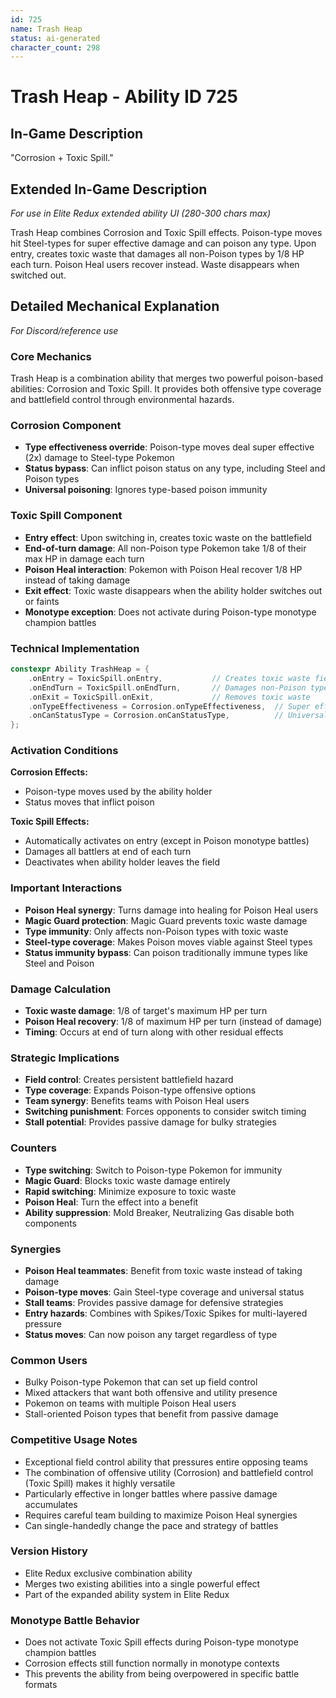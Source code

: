 ```yaml
---
id: 725
name: Trash Heap
status: ai-generated
character_count: 298
---
```


# Trash Heap - Ability ID 725

## In-Game Description
"Corrosion + Toxic Spill."

## Extended In-Game Description
*For use in Elite Redux extended ability UI (280-300 chars max)*

Trash Heap combines Corrosion and Toxic Spill effects. Poison-type moves hit Steel-types for super effective damage and can poison any type. Upon entry, creates toxic waste that damages all non-Poison types by 1/8 HP each turn. Poison Heal users recover instead. Waste disappears when switched out.

## Detailed Mechanical Explanation
*For Discord/reference use*

### Core Mechanics
Trash Heap is a combination ability that merges two powerful poison-based abilities: Corrosion and Toxic Spill. It provides both offensive type coverage and battlefield control through environmental hazards.

### Corrosion Component
- **Type effectiveness override**: Poison-type moves deal super effective (2x) damage to Steel-type Pokemon
- **Status bypass**: Can inflict poison status on any type, including Steel and Poison types
- **Universal poisoning**: Ignores type-based poison immunity

### Toxic Spill Component
- **Entry effect**: Upon switching in, creates toxic waste on the battlefield
- **End-of-turn damage**: All non-Poison type Pokemon take 1/8 of their max HP in damage each turn
- **Poison Heal interaction**: Pokemon with Poison Heal recover 1/8 HP instead of taking damage
- **Exit effect**: Toxic waste disappears when the ability holder switches out or faints
- **Monotype exception**: Does not activate during Poison-type monotype champion battles

### Technical Implementation
```c
constexpr Ability TrashHeap = {
    .onEntry = ToxicSpill.onEntry,           // Creates toxic waste field
    .onEndTurn = ToxicSpill.onEndTurn,       // Damages non-Poison types
    .onExit = ToxicSpill.onExit,             // Removes toxic waste
    .onTypeEffectiveness = Corrosion.onTypeEffectiveness,  // Super effective vs Steel
    .onCanStatusType = Corrosion.onCanStatusType,          // Universal poison status
};
```

### Activation Conditions
**Corrosion Effects:**
- Poison-type moves used by the ability holder
- Status moves that inflict poison

**Toxic Spill Effects:**
- Automatically activates on entry (except in Poison monotype battles)
- Damages all battlers at end of each turn
- Deactivates when ability holder leaves the field

### Important Interactions
- **Poison Heal synergy**: Turns damage into healing for Poison Heal users
- **Magic Guard protection**: Magic Guard prevents toxic waste damage
- **Type immunity**: Only affects non-Poison types with toxic waste
- **Steel-type coverage**: Makes Poison moves viable against Steel types
- **Status immunity bypass**: Can poison traditionally immune types like Steel and Poison

### Damage Calculation
- **Toxic waste damage**: 1/8 of target's maximum HP per turn
- **Poison Heal recovery**: 1/8 of maximum HP per turn (instead of damage)
- **Timing**: Occurs at end of turn along with other residual effects

### Strategic Implications
- **Field control**: Creates persistent battlefield hazard
- **Type coverage**: Expands Poison-type offensive options
- **Team synergy**: Benefits teams with Poison Heal users
- **Switching punishment**: Forces opponents to consider switch timing
- **Stall potential**: Provides passive damage for bulky strategies

### Counters
- **Type switching**: Switch to Poison-type Pokemon for immunity
- **Magic Guard**: Blocks toxic waste damage entirely
- **Rapid switching**: Minimize exposure to toxic waste
- **Poison Heal**: Turn the effect into a benefit
- **Ability suppression**: Mold Breaker, Neutralizing Gas disable both components

### Synergies
- **Poison Heal teammates**: Benefit from toxic waste instead of taking damage
- **Poison-type moves**: Gain Steel-type coverage and universal status
- **Stall teams**: Provides passive damage for defensive strategies
- **Entry hazards**: Combines with Spikes/Toxic Spikes for multi-layered pressure
- **Status moves**: Can now poison any target regardless of type

### Common Users
- Bulky Poison-type Pokemon that can set up field control
- Mixed attackers that want both offensive and utility presence
- Pokemon on teams with multiple Poison Heal users
- Stall-oriented Poison types that benefit from passive damage

### Competitive Usage Notes
- Exceptional field control ability that pressures entire opposing teams
- The combination of offensive utility (Corrosion) and battlefield control (Toxic Spill) makes it highly versatile
- Particularly effective in longer battles where passive damage accumulates
- Requires careful team building to maximize Poison Heal synergies
- Can single-handedly change the pace and strategy of battles

### Version History
- Elite Redux exclusive combination ability
- Merges two existing abilities into a single powerful effect
- Part of the expanded ability system in Elite Redux

### Monotype Battle Behavior
- Does not activate Toxic Spill effects during Poison-type monotype champion battles
- Corrosion effects still function normally in monotype contexts
- This prevents the ability from being overpowered in specific battle formats